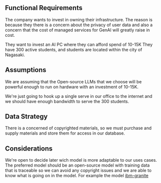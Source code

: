 ## Functional Requirements

The company wants to invest in owning their infrastructure.
The reason is because they there is a concern about the privacy of user data and also a concern that the cost of managed services for GenAI will greatly raise in cost.

They want to invest an AI PC where they can afford spend of 10-15K
They have 300 active students, and students are located within the city of Nagasaki.

## Assumptions

We are assuming that the Open-source LLMs that we choose will be powerful enough to run on hardware with an investment of 10-15K.


We're just going to hook up a single serve in our office to the internet and we should have enough bandwidth to serve the 300 students.

## Data Strategy

There is a concerned of copyrighted materials, so we must purchase and supply materials and store them for access in our database.

## Considerations

We're open to decide later wich model is more adaptable to our uses cases. The preferred model should be an open-source model with training data that is traceable so we can avoid any copyright issues and we are able to know what is going on in the model. For example the model [ibm-granite](https://huggingface.co/ibm-granite)

